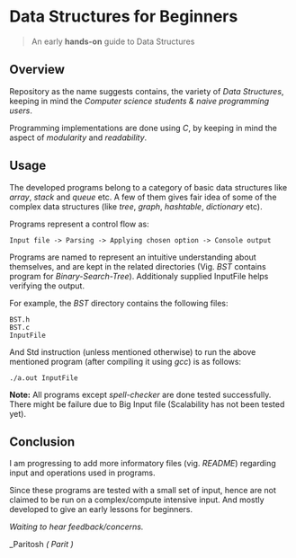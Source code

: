 # Data Structures for Beginners
> An early **hands-on** guide to Data Structures     

## Overview

Repository as the name suggests contains, the variety of *Data Structures*, keeping in mind the *Computer science students & naive programming users*. 

Programming implementations are done using *C*, by keeping in mind the aspect of *modularity* and *readability*.

## Usage

The developed programs belong to a category of basic data structures like *array*, *stack* and *queue* etc. A few of them gives fair idea of some of the complex data structures (like *tree*, *graph*, *hashtable*, *dictionary* etc). 

Programs represent a control flow as:

    Input file -> Parsing -> Applying chosen option -> Console output 


Programs are named to represent an intuitive understanding about themselves, and are kept in the related directories (Vig. *BST* contains program for *Binary-Search-Tree*). Additionaly supplied InputFile helps verifying the output. 

For example, the *BST* directory contains the following files:
                  
    BST.h
    BST.c
    InputFile

And Std instruction (unless mentioned otherwise) to run the above mentioned program (after compiling it using *gcc*) is as follows:

    ./a.out InputFile

**Note:** All programs except *spell-checker* are done tested successfully. There might be failure due to Big Input file (Scalability has not been tested yet).

## Conclusion

I am progressing to add more informatory files (vig. *README*) regarding input and operations used in programs. 

Since these programs are tested with a small set of input, hence are not claimed to be run on a complex/compute intensive input. And mostly developed to give an early lessons for beginners.


*Waiting to hear feedback/concerns.*
 
 
_Paritosh *( Parit )*
